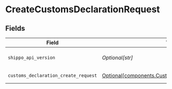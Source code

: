 # CreateCustomsDeclarationRequest


## Fields

| Field                                                                                                              | Type                                                                                                               | Required                                                                                                           | Description                                                                                                        | Example                                                                                                            |
| ------------------------------------------------------------------------------------------------------------------ | ------------------------------------------------------------------------------------------------------------------ | ------------------------------------------------------------------------------------------------------------------ | ------------------------------------------------------------------------------------------------------------------ | ------------------------------------------------------------------------------------------------------------------ |
| `shippo_api_version`                                                                                               | *Optional[str]*                                                                                                    | :heavy_minus_sign:                                                                                                 | String used to pick a non-default API version to use                                                               | 2018-02-08                                                                                                         |
| `customs_declaration_create_request`                                                                               | [Optional[components.CustomsDeclarationCreateRequest]](../../models/components/customsdeclarationcreaterequest.md) | :heavy_minus_sign:                                                                                                 | CustomsDeclaration details.                                                                                        |                                                                                                                    |